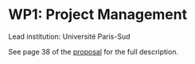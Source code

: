 # WP1: Project Management

Lead institution: Université Paris-Sud

See page 38 of the [proposal](https://github.com/OpenDreamKit/OpenDreamKit/tree/master/Proposal/proposal-www.pdf) for the full description.
